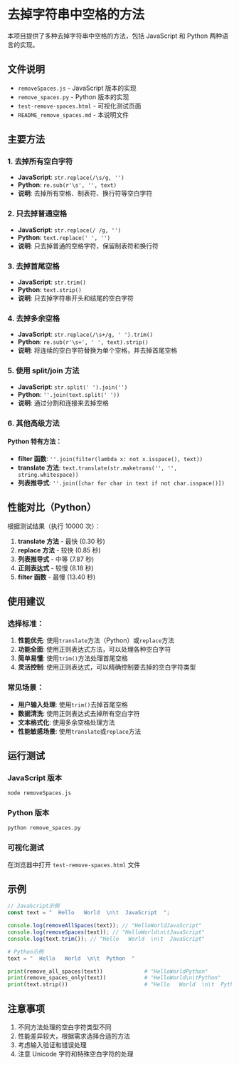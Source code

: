 # 去掉字符串中空格的方法

本项目提供了多种去掉字符串中空格的方法，包括 JavaScript 和 Python 两种语言的实现。

## 文件说明

- `removeSpaces.js` - JavaScript 版本的实现
- `remove_spaces.py` - Python 版本的实现
- `test-remove-spaces.html` - 可视化测试页面
- `README_remove_spaces.md` - 本说明文件

## 主要方法

### 1. 去掉所有空白字符

- **JavaScript**: `str.replace(/\s/g, '')`
- **Python**: `re.sub(r'\s', '', text)`
- **说明**: 去掉所有空格、制表符、换行符等空白字符

### 2. 只去掉普通空格

- **JavaScript**: `str.replace(/ /g, '')`
- **Python**: `text.replace(' ', '')`
- **说明**: 只去掉普通的空格字符，保留制表符和换行符

### 3. 去掉首尾空格

- **JavaScript**: `str.trim()`
- **Python**: `text.strip()`
- **说明**: 只去掉字符串开头和结尾的空白字符

### 4. 去掉多余空格

- **JavaScript**: `str.replace(/\s+/g, ' ').trim()`
- **Python**: `re.sub(r'\s+', ' ', text).strip()`
- **说明**: 将连续的空白字符替换为单个空格，并去掉首尾空格

### 5. 使用 split/join 方法

- **JavaScript**: `str.split(' ').join('')`
- **Python**: `''.join(text.split(' '))`
- **说明**: 通过分割和连接来去掉空格

### 6. 其他高级方法

#### Python 特有方法：

- **filter 函数**: `''.join(filter(lambda x: not x.isspace(), text))`
- **translate 方法**: `text.translate(str.maketrans('', '', string.whitespace))`
- **列表推导式**: `''.join([char for char in text if not char.isspace()])`

## 性能对比（Python）

根据测试结果（执行 10000 次）：

1. **translate 方法** - 最快 (0.30 秒)
2. **replace 方法** - 较快 (0.85 秒)
3. **列表推导式** - 中等 (7.87 秒)
4. **正则表达式** - 较慢 (8.18 秒)
5. **filter 函数** - 最慢 (13.40 秒)

## 使用建议

### 选择标准：

1. **性能优先**: 使用`translate`方法（Python）或`replace`方法
2. **功能全面**: 使用正则表达式方法，可以处理各种空白字符
3. **简单易懂**: 使用`trim()`方法处理首尾空格
4. **灵活控制**: 使用正则表达式，可以精确控制要去掉的空白字符类型

### 常见场景：

- **用户输入处理**: 使用`trim()`去掉首尾空格
- **数据清洗**: 使用正则表达式去掉所有空白字符
- **文本格式化**: 使用多余空格处理方法
- **性能敏感场景**: 使用`translate`或`replace`方法

## 运行测试

### JavaScript 版本

```bash
node removeSpaces.js
```

### Python 版本

```bash
python remove_spaces.py
```

### 可视化测试

在浏览器中打开 `test-remove-spaces.html` 文件

## 示例

```javascript
// JavaScript示例
const text = "  Hello   World  \n\t  JavaScript  ";

console.log(removeAllSpaces(text)); // "HelloWorldJavaScript"
console.log(removeSpaces(text)); // "HelloWorld\n\tJavaScript"
console.log(text.trim()); // "Hello   World  \n\t  JavaScript"
```

```python
# Python示例
text = "  Hello   World  \n\t  Python  "

print(remove_all_spaces(text))             # "HelloWorldPython"
print(remove_spaces_only(text))            # "HelloWorld\n\tPython"
print(text.strip())                        # "Hello   World  \n\t  Python"
```

## 注意事项

1. 不同方法处理的空白字符类型不同
2. 性能差异较大，根据需求选择合适的方法
3. 考虑输入验证和错误处理
4. 注意 Unicode 字符和特殊空白字符的处理
